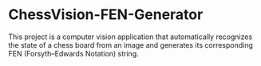 # ChessVision-FEN-Generator
This project is a computer vision application that automatically recognizes the state of a chess board from an image and generates its corresponding FEN (Forsyth–Edwards Notation) string.
